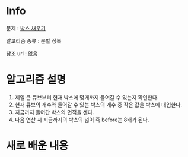 # Info

문제 : [박스 채우기](https://www.acmicpc.net/problem/1493)

알고리즘 종류 : 분할 정복

참조 url : 없음

# 알고리즘 설명

1. 제일 큰 큐브부터 현재 박스에 몇개까지 들어갈 수 있는지 확인한다.
2. 현재 큐브의 개수와 들어갈 수 있는 박스의 개수 중 작은 값을 박스에 대입한다.
3. 지금까지 들어간 박스의 면적을 센다.
4. 다음 연산 시 지금까지의 박스의 넓이 즉 before는 8배가 된다.

# 새로 배운 내용
